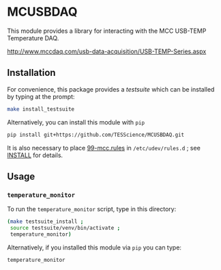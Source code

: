 # MCUSBDAQ

This module provides a library for interacting with the MCC USB-TEMP Temperature DAQ.

http://www.mccdaq.com/usb-data-acquisition/USB-TEMP-Series.aspx

## Installation

For convenience, this package provides a *testsuite* which can be
installed by typing at the prompt:

```bash
make install_testsuite
```

Alternatively, you can install this module with `pip`

```bash
pip install git+https://github.com/TESScience/MCUSBDAQ.git
```

It is also necessary to place [99-mcc.rules](https://raw.githubusercontent.com/TESScience/MCUSBDAQ/master/99-mcc.rules) in `/etc/udev/rules.d` ; see [INSTALL](https://raw.githubusercontent.com/TESScience/MCUSBDAQ/master/INSTALL) for details.

## Usage

### `temperature_monitor`

To run the `temperature_monitor` script, type in this directory:

```bash
(make testsuite_install ;
 source testsuite/venv/bin/activate ;
 temperature_monitor)
```

Alternatively, if you installed this module via `pip` you can type:

```bash
temperature_monitor
```
